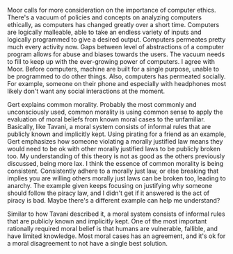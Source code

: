 Moor calls for more consideration on the importance of computer ethics. There's a vacuum of policies and concepts on analyzing computers ethically, as computers has changed greatly over a short time. Computers are logically malleable, able to take an endless variety of inputs and logically programmed to give a desired output. Computers permeates pretty much every activity now. Gaps between level of abstractions of a computer program allows for abuse and biases towards the users. The vacuum needs to fill to keep up with the ever-growing power of computers.
I agree with Moor. Before computers, machine are built for a single purpose, unable to be programmed to do other things. Also, computers has permeated socially. For example, someone on their phone and especially with headphones most likely don't want any social interactions at the moment. 

Gert explains common morality. Probably the most commonly and unconsciously used, common morality is using common sense to apply the evaluation of moral beliefs from known moral cases to the unfamiliar. Basically, like Tavani, a moral system consists of informal rules that are publicly known and implicitly kept. Using pirating for a friend as an example, Gert emphasizes how someone violating a morally justified law means they would need to be ok with other morally justified laws to be publicly broken too.
My understanding of this theory is not as good as the others previously discussed, being more lax. I think the essence of common morality is being consistent. Consistently adhere to a morally just law, or else breaking that implies you are willing others morally just laws can be broken too, leading to anarchy. The example given keeps focusing on justifying why someone should follow the piracy law, and I didn't get if it answered is the act of piracy is bad. Maybe there's a different example can help me understand?

Similar to how Tavani described it, a moral system consists of informal rules that are publicly known and implicitly kept. One of the most important rationally required moral belief is that humans are vulnerable, fallible, and have limited knowledge. Most moral cases has an agreement, and it's ok for a moral disagreement to not have a single best solution. 


